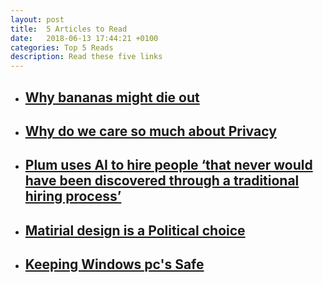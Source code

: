 ```yaml
---
layout: post
title:  5 Articles to Read
date:   2018-06-13 17:44:21 +0100
categories: Top 5 Reads
description: Read these five links
---
```

<ul>
    <li>
        <a href="https://www.fastcompany.com/40582654/bananas-have-died-out-once-before-dont-let-it-happen-again" target="_blank"><h2>Why bananas might die out</h2>
        </a>
    </li>
    <li>
        <a href="https://www.newyorker.com/magazine/2018/06/18/why-do-we-care-so-much-about-privacy" target="_blank"><h2>Why do we care so much about Privacy</h2>
        </a>
    </li>
    <li>
        <a href="https://venturebeat.com/2018/06/13/plum-uses-ai-to-hire-people-that-never-would-have-been-discovered-through-a-traditional-hiring-process/" target="_blank"><h2>Plum uses AI to hire people ‘that never would have been discovered through a traditional hiring process’</h2>
        </a>
    </li>
    <li>
        <a href="https://www.imaginarycloud.com/blog/material-design-is-a-political-choice/" target="_blank"><h2>Matirial design is a Political choice</h2>
        </a>
    </li>
    <li>
        <a href="https://www.wired.com/story/microsoft-windows-red-team/" target="_blank"><h2>Keeping Windows pc's Safe</h2>
        </a>
    </li>
</ul>